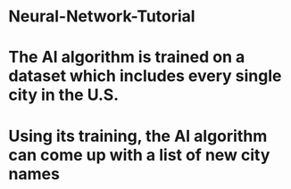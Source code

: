 # Neural-Network-Tutorial
# The AI algorithm is trained on a dataset which includes every single city in the U.S.
# Using its training, the AI algorithm can come up with a list of new city names
